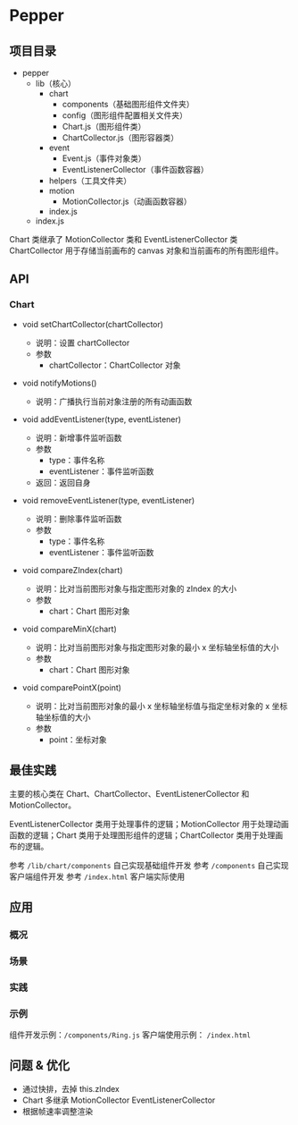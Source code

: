 # Pepper

## 项目目录

- pepper
  - lib（核心）
    - chart
      - components（基础图形组件文件夹）
      - config（图形组件配置相关文件夹）
      - Chart.js（图形组件类）
      - ChartCollector.js（图形容器类）
    - event
      - Event.js（事件对象类）
      - EventListenerCollector（事件函数容器）
    - helpers（工具文件夹）
    - motion
      - MotionCollector.js（动画函数容器）
    - index.js
  - index.js

Chart 类继承了 MotionCollector 类和 EventListenerCollector 类
ChartCollector 用于存储当前画布的 canvas 对象和当前画布的所有图形组件。

## API

### Chart

- void setChartCollector(chartCollector)
  - 说明：设置 chartCollector
  - 参数
    - chartCollector：ChartCollector 对象

- void notifyMotions()
  - 说明：广播执行当前对象注册的所有动画函数

- void addEventListener(type, eventListener)
  - 说明：新增事件监听函数
  - 参数
    - type：事件名称
    - eventListener：事件监听函数
  - 返回：返回自身

- void removeEventListener(type, eventListener)
  - 说明：删除事件监听函数
  - 参数
    - type：事件名称
    - eventListener：事件监听函数

- void compareZIndex(chart)
  - 说明：比对当前图形对象与指定图形对象的 zIndex 的大小
  - 参数
    - chart：Chart 图形对象

- void compareMinX(chart)
  - 说明：比对当前图形对象与指定图形对象的最小 x 坐标轴坐标值的大小
  - 参数
    - chart：Chart 图形对象

- void comparePointX(point)
  - 说明：比对当前图形对象的最小 x 坐标轴坐标值与指定坐标对象的 x 坐标轴坐标值的大小
  - 参数
    - point：坐标对象

## 最佳实践

主要的核心类在 Chart、ChartCollector、EventListenerCollector 和 MotionCollector。

EventListenerCollector 类用于处理事件的逻辑；MotionCollector 用于处理动画函数的逻辑；Chart 类用于处理图形组件的逻辑；ChartCollector 类用于处理画布的逻辑。

参考 `/lib/chart/components` 自己实现基础组件开发
参考 `/components` 自己实现客户端组件开发
参考 `/index.html` 客户端实际使用

## 应用

### 概况
### 场景
### 实践
### 示例

组件开发示例：`/components/Ring.js`
客户端使用示例： `/index.html`

## 问题 & 优化

- 通过快排，去掉 this.zIndex
- Chart 多继承 MotionCollector EventListenerCollector
- 根据帧速率调整渲染
